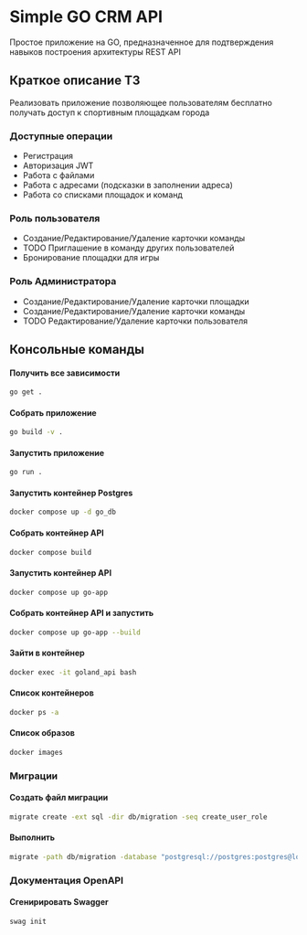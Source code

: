 # Simple GO CRM API
Простое приложение на GO, предназначенное для подтверждения навыков построения архитектуры REST API

## Краткое описание ТЗ
Реализовать приложение позволяющее пользователям бесплатно получать доступ к спортивным площадкам города

### Доступные операции
- Регистрация
- Авторизация JWT
- Работа с файлами
- Работа с адресами (подсказки в заполнении адреса)
- Работа со списками площадок и команд

### Роль пользователя
- Создание/Редактирование/Удаление карточки команды
- TODO Приглашение в команду других пользователей
- Бронирование площадки для игры

### Роль Администратора
- Создание/Редактирование/Удаление карточки площадки
- Создание/Редактирование/Удаление карточки команды
- TODO Редактирование/Удаление карточки пользователя

## Консольные команды

#### Получить все зависимости
```bash
go get .
```
#### Собрать приложение
```bash
go build -v .
```
#### Запустить приложение
```bash
go run .
```
#### Запустить контейнер Postgres
```bash
docker compose up -d go_db
```
#### Собрать контейнер API
```bash
docker compose build
```
#### Запустить контейнер API
```bash
docker compose up go-app
```
#### Собрать контейнер API и запустить
```bash
docker compose up go-app --build
```
#### Зайти в контейнер
```bash
docker exec -it goland_api bash
```
#### Список контейнеров
```bash
docker ps -a
```
#### Список образов
```bash
docker images
```

### Миграции

#### Создать файл миграции
```bash
migrate create -ext sql -dir db/migration -seq create_user_role
```
#### Выполнить
```bash
migrate -path db/migration -database "postgresql://postgres:postgres@localhost:5432/postgres?sslmode=disable" -verbose up
```

### Документация OpenAPI

#### Сгенирировать Swagger
```bash
swag init
```
